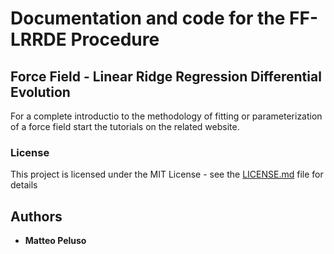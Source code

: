 # Documentation and code for the FF-LRRDE Procedure
## Force Field - Linear Ridge Regression Differential Evolution
For a complete introductio to the methodology of fitting or parameterization of a force field
start the tutorials on the related website.



### License

This project is licensed under the MIT License - see the [LICENSE.md](LICENSE.md) file for details

## Authors

* **Matteo Peluso** 
